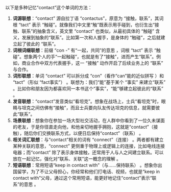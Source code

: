 以下是多种记忆“contact”这个单词的方法：
1. **词源联想**：“contact” 源自拉丁语 “contactus”，原意为 “接触，联系”，其词根 “tact” 表示 “触碰”。就像我们中文里“触”既表示用手碰到，也衍生出“接触、联系”的抽象含义，英文里 “contact” 也类似，从最初具体的 “触碰” 含义，发展到抽象的“联系”。比如第一次和人握手，是身体的 “触碰”，之后就建立起了彼此的 “联系”。 
2. **词根词缀联想**：前缀 “con -” 有“一起，共同”的意思 ，词根 “tact” 表示 “触碰”。想象两个人的手“一起触碰”，也就是有了“接触”，进而产生“联系”。例如，商业合作中双方代表握手，这一 “接触” 动作开启了后续业务上的 “联系” 与合作。 
3. **词形联想**：单词 “contact” 可以拆分成 “con”（看作“can”能的近似拼写 ）和 “tact”（形似 “fact事实”） 。联想为：我们“能”基于某个 “事实” 来建立“联系” 。比如你和朋友因为都喜欢同一本书这个“事实”，“能”够建立起彼此的“联系” 。 
4. **发音联想**：“contact”发音类似“看坦克”。想象在战场上，士兵“看坦克”时，眼睛与坦克之间仿佛有“接触”，而且士兵要向队友传达坦克的信息，就需要彼此“联系”。 
5. **场景联想**：想象你在参加一场大型社交活动，在人群中你看到了一位久未谋面的老友，于是你径直走向他，和他亲切地握手拥抱，这就是“contact”（接触），随后你们交换联系方式，以便日后保持“contact”（联系） 。 
6. **相关词汇联想**：与“contact”相关的词有 “connect”（连接） 。两者都有建立某种关联的意思，“connect” 更侧重于物理上或逻辑上的连接，比如电线连接电器；而“contact” 除了表示身体接触，还常用于人与人之间建立联系。可以放在一起记忆，强化对“联系、关联”这一概念的理解 。 
7. **短语联想**：常用短语“keep in contact with”（与……保持联系） 。想象你出国留学，为了不让父母担心，你经常和他们打电话、视频，也就是“keep in contact with”父母，通过这个常用短语，能更好地记住“contact”表示“联系”的意思 。 